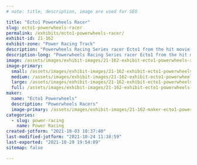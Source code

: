 ```yaml
---
# note: title, description, image are used for SEO

title: "Ecto1 Powerwheels Racer"
slug: ecto1-powerwheels-racer
permalink: /exhibits/ecto1-powerwheels-racer/
exhibit-id: 21-162
exhibit-zone: "Power Racing Track"
description: "Powerwheels Racing Series racer Ecto1 from the hit movie &#039;Ghostbusters&#039;"
description-long: "Powerwheels Racing Series racer Ecto1 from the hit movie &#039;Ghostbusters&#039;"
image: /assets/images/exhibit-images/21-162-exhibit-ecto1-powerwheels-racer-981bdbd0-d5a1-450a-87d9-8c703bebb732-large.jpeg
image-primary: 
  small: /assets/images/exhibit-images/21-162-exhibit-ecto1-powerwheels-racer-981bdbd0-d5a1-450a-87d9-8c703bebb732-small.jpeg
  medium: /assets/images/exhibit-images/21-162-exhibit-ecto1-powerwheels-racer-981bdbd0-d5a1-450a-87d9-8c703bebb732-medium.jpeg
  large: /assets/images/exhibit-images/21-162-exhibit-ecto1-powerwheels-racer-981bdbd0-d5a1-450a-87d9-8c703bebb732-large.jpeg
  full: /assets/images/exhibit-images/21-162-exhibit-ecto1-powerwheels-racer-981bdbd0-d5a1-450a-87d9-8c703bebb732-full.jpeg
maker: 
  name: "Ecto1 Powerwheels"
  description: "Powerwheels Racers"
  image-primary: /assets/images/exhibit-images/21-162-maker-ecto1-powerwheels-racer-f3c66cb0-6d38-42a0-b860-ad502540d5f8-medium.jpeg
categories: 
  - slug: power-racing
    name: Power Racing
created-jotform: "2021-10-03 10:37:40"
last-modified-jotform: "2021-10-24 11:38:59"
last-exported: "2021-10-29 19:54:09"
sitemap: false

---
```

